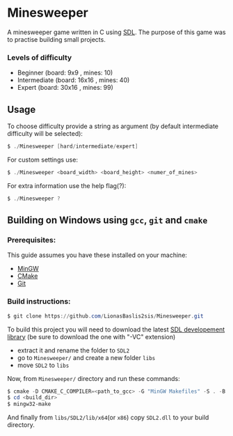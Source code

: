 # Minesweeper
A minesweeper game written in C using [SDL](https://www.libsdl.org/). The purpose of this game was to practise building small projects.

### Levels of difficulty
- Beginner 			(board: 9x9		, mines: 10)
- Intermediate 		(board: 16x16	, mines: 40)
- Expert 			(board: 30x16	, mines: 99)

## Usage
To choose difficulty provide a string as argument (by default intermediate difficulty will be selected):
```powershell
$ ./Minesweeper [hard/intermediate/expert]
```
For custom settings use:
```powershell
$ ./Minesweeper <board_width> <board_height> <numer_of_mines>
```
For extra information use the help flag(?):
```powershell
$ ./Minesweeper ?
```
## Building on Windows using `gcc`, `git` and `cmake`
### Prerequisites:
This guide assumes you have these installed on your machine: 
- [MinGW](https://www.mingw-w64.org/downloads/) 
- [CMake](https://cmake.org/) 
- [Git](https://git-scm.com/)

### Build instructions:

```powershell
$ git clone https://github.com/LionasBaslis2sis/Minesweeper.git
```
To build this project you will need to download the latest [SDL developement library](https://www.libsdl.org/download-2.0.php) (be sure to download the one with "-VC" extension)
- extract it and rename the folder to `SDL2`
- go to `Minesweeper/` and create a new folder `libs`
- move `SDL2` to `libs` 

Now, from `Minesweeper/` directory and run these commands:
```powershell
$ cmake -D CMAKE_C_COMPILER=<path_to_gcc> -G "MinGW Makefiles" -S . -B <build_dir>
$ cd <build_dir>
$ mingw32-make
```
And finally from `libs/SDL2/lib/x64`(or `x86`) copy `SDL2.dll` to your build directory.
